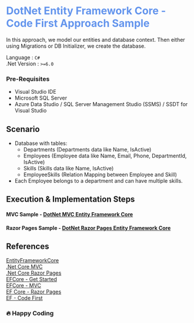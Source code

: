 <div style="color:cornflowerblue">

# DotNet Entity Framework Core - Code First Approach Sample

</div>

In this approach, we model our entities and database context. Then either using Migrations or DB Initializer, we create the database.

Language : `C#` <br/>
.Net Version : `>=6.0`

### **Pre-Requisites**

- Visual Studio IDE
- Microsoft SQL Server
- Azure Data Studio / SQL Server Management Studio (SSMS) / SSDT for Visual Studio
  <br/>

## **Scenario**

- Database with tables:
  - Departments (Departments data like Name, IsActive)
  - Employees (Employee data like Name, Email, Phone, DepartmentId, IsActive)
  - Skills (Skills data like Name, IsActive)
  - EmployeeSkills (Relation Mapping between Employee and Skill)
- Each Employee belongs to a department and can have multiple skills.

## **Execution & Implementation Steps**

#### MVC Sample - [DotNet MVC Entity Framework Core](./MVC/)

#### Razor Pages Sample - [DotNet Razor Pages Entity Framework Core](./RazorPages/)

## References

[EntityFrameworkCore](https://docs.microsoft.com/en-us/ef/core/)<br/>
[.Net Core MVC](https://docs.microsoft.com/en-us/aspnet/core/mvc/overview?view=aspnetcore-6.0)<br/>
[.Net Core Razor Pages](https://docs.microsoft.com/en-us/aspnet/core/razor-pages/?view=aspnetcore-6.0&tabs=visual-studio)<br/>
[EFCore - Get Started](https://docs.microsoft.com/en-us/aspnet/core/data/ef-mvc/intro?view=aspnetcore-6.0)<br/>
[EFCore - MVC](https://docs.microsoft.com/en-us/aspnet/mvc/overview/getting-started/getting-started-with-ef-using-mvc/creating-an-entity-framework-data-model-for-an-asp-net-mvc-application)<br/>
[EF Core - Razor Pages](https://docs.microsoft.com/en-us/aspnet/core/data/ef-rp/intro?view=aspnetcore-6.0&tabs=visual-studio)<br/>
[EF - Code First](https://www.c-sharpcorner.com/article/code-first-approach-in-asp-net-core-mvc-with-ef-core-migration/)

### :fire: Happy Coding
